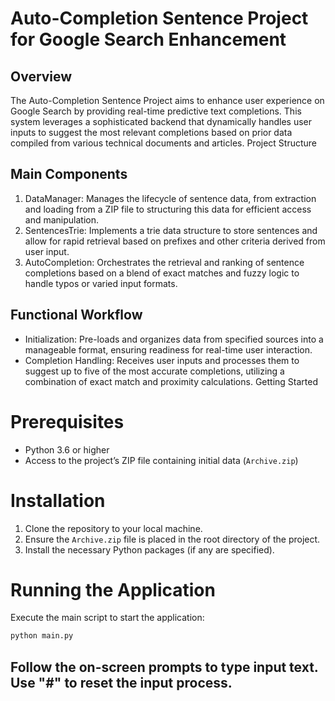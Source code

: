 # Auto-Completion Sentence Project for Google Search Enhancement
## Overview
The Auto-Completion Sentence Project aims to enhance user experience on Google Search by providing real-time predictive text completions. This system leverages a sophisticated backend that dynamically handles user inputs to suggest the most relevant completions based on prior data compiled from various technical documents and articles.
Project Structure
## Main Components
1. DataManager: Manages the lifecycle of sentence data, from extraction and loading from a ZIP file to structuring this data for efficient access and manipulation.
2. SentencesTrie: Implements a trie data structure to store sentences and allow for rapid retrieval based on prefixes and other criteria derived from user input.
3. AutoCompletion: Orchestrates the retrieval and ranking of sentence completions based on a blend of exact matches and fuzzy logic to handle typos or varied input formats.
## Functional Workflow
- Initialization: Pre-loads and organizes data from specified sources into a manageable format, ensuring readiness for real-time user interaction.
- Completion Handling: Receives user inputs and processes them to suggest up to five of the most accurate completions, utilizing a combination of exact match and proximity calculations.
Getting Started
# Prerequisites
- Python 3.6 or higher
- Access to the project’s ZIP file containing initial data (`Archive.zip`)
# Installation
1. Clone the repository to your local machine.
2. Ensure the `Archive.zip` file is placed in the root directory of the project.
3. Install the necessary Python packages (if any are specified).
# Running the Application
Execute the main script to start the application:
```bash
python main.py
```
## Follow the on-screen prompts to type input text. Use "#" to reset the input process.
